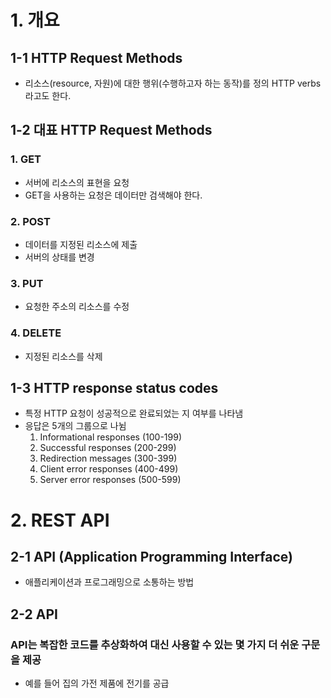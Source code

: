 # 1. 개요

## 1-1 HTTP Request Methods
- 리소스(resource, 자원)에 대한 행위(수행하고자 하는 동작)를 정의 HTTP verbs 라고도 한다.

## 1-2 대표 HTTP Request Methods
### 1. GET
  - 서버에 리소스의 표현을 요청
  - GET을 사용하는 요청은 데이터만 검색해야 한다.

### 2. POST
  - 데이터를 지정된 리소스에 제출
  - 서버의 상태를 변경

### 3. PUT
  - 요청한 주소의 리소스를 수정

### 4. DELETE
  - 지정된 리소스를 삭제

## 1-3 HTTP response status codes
- 특정 HTTP 요청이 성공적으로 완료되었는 지 여부를 나타냄
- 응답은 5개의 그룹으로 나뉨
  1. Informational responses (100-199)
  2. Successful responses (200-299)
  3. Redirection messages (300-399)
  4. Client error responses (400-499)
  5. Server error responses (500-599)

# 2. REST API

## 2-1 API (Application Programming Interface)
- 애플리케이션과 프로그래밍으로 소통하는 방법

## 2-2 API
### API는 복잡한 코드를 추상화하여 대신 사용할 수 있는 몇 가지 더 쉬운 구문을 제공
  - 예를 들어 집의 가전 제품에 전기를 공급